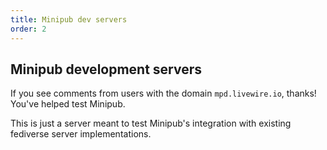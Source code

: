 ```yaml
---
title: Minipub dev servers
order: 2
---
```


## Minipub development servers

If you see comments from users with the domain `mpd.livewire.io`, thanks!  You've helped test Minipub.

This is just a server meant to test Minipub's integration with existing fediverse server implementations.
